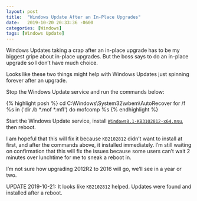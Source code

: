 ```yaml
---
layout: post
title:  "Windows Update After an In-Place Upgrades"
date:   2019-10-20 20:33:36 -0600
categories: [Windows]
tags: [Windows Update]
---
```


Windows Updates taking a crap after an in-place upgrade has to be my biggest gripe about in-place upgrades. But the boss says to do an in-place upgrade so I don’t have much choice.

Looks like these two things might help with Windows Updates just spinning forever after an upgrade.

Stop the Windows Update service and run the commands below:

{% highlight posh %}
cd C:\Windows\System32\wbem\AutoRecover
for /f %s in ('dir /b *.mof *.mfl') do mofcomp %s
{% endhighlight %}

Start the Windows Update service, install [`Windows8.1-KB3102812-x64.msu`](https://www.microsoft.com/en-us/download/details.aspx?id=49544), then reboot.

I am hopeful that this will fix it because `KB2102812` didn’t want to install at first, and after the commands above, it installed immediately. I’m still waiting on confirmation that this will fix the issues because some users can’t wait 2 minutes over lunchtime for me to sneak a reboot in.

I’m not sure how upgrading 2012R2 to 2016 will go, we’ll see in a year or two.

UPDATE 2019-10-21: It looks like `KB2102812` helped. Updates were found and installed after a reboot.
